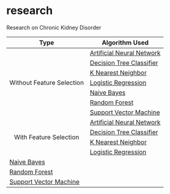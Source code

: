 # research
 Research on Chronic Kidney Disorder

<table>
<thead>
  <tr>
    <th>Type</th>
    <th>Algorithm Used</th>
  </tr>
</thead>
<tbody>
  <tr>
    <td rowspan="7" align="center">Without Feature Selection</td>
    <td><a href="ML01/kidney_ann.ipynb">Artificial Neural Network</a></td>
  </tr>
  <tr>
    <td><a href="ML01/kidney_dtc.ipynb">Decision Tree Classifier</a></td>
  </tr>
  <tr>
    <td><a href="ML01/kidney_knn.ipynb">K Nearest Neighbor</a></td>
  </tr>
  <tr>
    <td><a href="ML01/kidney_logreg.ipynb">Logistic Regression</a></td>
  </tr>
  <tr>
    <td><a href="ML01/kidney_naive.ipynb">Naive Bayes</a></td>
  </tr>
  <tr>
    <td><a href="ML01/kidney_rfc.ipynb">Random Forest</a></td>
  </tr>
  <tr>
    <td><a href="ML01/kidney_svm.ipynb">Support Vector Machine</a></td>
  </tr>
  <tr>
    <td rowspan="4" align="center">With Feature Selection</td>
    <td><a href="ML02/kidney_ann.ipynb">Artificial Neural Network</a></td>
  </tr>
  <tr>
    <td><a href="ML02/kidney_dtc.ipynb">Decision Tree Classifier</a></td>
  </tr>
  <tr>
    <td><a href="ML02/kidney_knn.ipynb">K Nearest Neighbor</a></td>
  </tr>
  <tr>
    <td><a href="ML02/kidney_logreg.ipynb">Logistic Regression</a></td>
  </tr>
  <tr>
    <td><a href="ML02/kidney_naive.ipynb">Naive Bayes</a></td>
  </tr>
  <tr>
    <td><a href="ML02/kidney_rfc.ipynb">Random Forest</a></td>
  </tr>
  <tr>
    <td><a href="ML02/kidney_svm.ipynb">Support Vector Machine</a></td>
  </tr>
  







</tbody>
</table>

